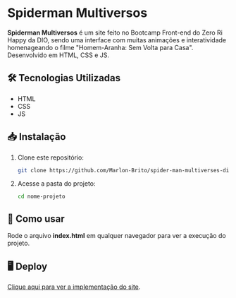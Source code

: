 # Spiderman Multiversos

**Spiderman Multiversos** é um site feito no Bootcamp Front-end do Zero Ri Happy da DIO, sendo uma interface com muitas animações e interatividade homenageando o filme "Homem-Aranha: Sem Volta para Casa". Desenvolvido em HTML, CSS e JS.

## 🛠️ Tecnologias Utilizadas

* HTML
* CSS
* JS

## 📥 Instalação

1. Clone este repositório:
   ```bash
   git clone https://github.com/Marlon-Brito/spider-man-multiverses-dio.git

2. Acesse a pasta do projeto:
   ```bash
   cd nome-projeto

## 🚀 Como usar
   Rode o arquivo **index.html** em qualquer navegador para ver a execução do projeto.

## 🖥️ Deploy
[Clique aqui para ver a implementação do site](https://marlon-brito.github.io/spider-man-multiversos-dio/).
